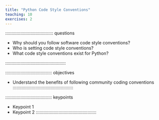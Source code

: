 ```yaml
---
title: "Python Code Style Conventions"
teaching: 10
exercises: 2
---
```


:::::::::::::::::::::::::::::::::::::: questions 

- Why should you follow software code style conventions?
- Who is setting code style conventions?
- What code style conventions exist for Python?

::::::::::::::::::::::::::::::::::::::::::::::::

::::::::::::::::::::::::::::::::::::: objectives

- Understand the benefits of following community coding conventions
::::::::::::::::::::::::::::::::::::::::::::::::

::::::::::::::::::::::::::::::::::::: keypoints

- Keypoint 1
- Keypoint 2
::::::::::::::::::::::::::::::::::::::::::::::::
